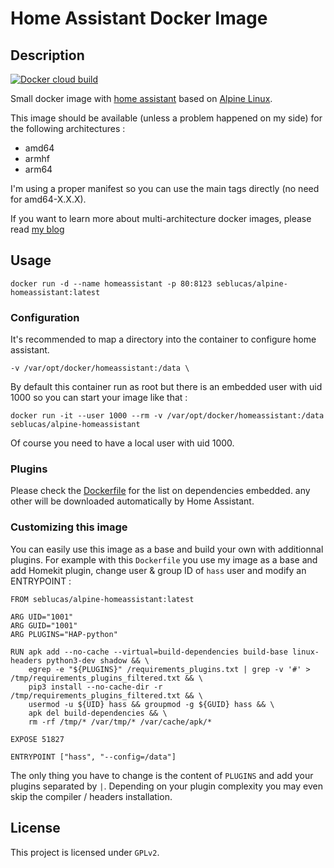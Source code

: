 # Home Assistant Docker Image

## Description

[![Docker cloud build](https://img.shields.io/docker/cloud/build/kurapov/alpine-homeassistant?logo=docker&logoColor=white)](https://hub.docker.com/r/kurapov/alpine-homeassistant/builds)

Small docker image with [home assistant](https://home-assistant.io/) based on [Alpine Linux](https://hub.docker.com/_/alpine/).

This image should be available (unless a problem happened on my side) for the following architectures :
 * amd64
 * armhf
 * arm64

I'm using a proper manifest so you can use the main tags directly (no need for amd64-X.X.X).

If you want to learn more about multi-architecture docker images, please read [my blog](https://blog.slucas.fr/series/multi-architecture-docker-image/)

## Usage

```
docker run -d --name homeassistant -p 80:8123 seblucas/alpine-homeassistant:latest
```

### Configuration

It's recommended to map a directory into the container to configure home assistant.

```
-v /var/opt/docker/homeassistant:/data \
```

By default this container run as root but there is an embedded user with uid 1000 so you can start your image like that :

```
docker run -it --user 1000 --rm -v /var/opt/docker/homeassistant:/data seblucas/alpine-homeassistant
```

Of course you need to have a local user with uid 1000.

### Plugins

Please check the [Dockerfile](Dockerfile) for the list on dependencies embedded. any other will be downloaded automatically by Home Assistant.

### Customizing this image

You can easily use this image as a base and build your own with additionnal plugins. For example with this `Dockerfile` you use my image as a base and add Homekit plugin, change user & group ID of `hass` user and modify an ENTRYPOINT :

```
FROM seblucas/alpine-homeassistant:latest

ARG UID="1001"
ARG GUID="1001"
ARG PLUGINS="HAP-python"

RUN apk add --no-cache --virtual=build-dependencies build-base linux-headers python3-dev shadow && \
    egrep -e "${PLUGINS}" /requirements_plugins.txt | grep -v '#' > /tmp/requirements_plugins_filtered.txt && \
    pip3 install --no-cache-dir -r /tmp/requirements_plugins_filtered.txt && \
    usermod -u ${UID} hass && groupmod -g ${GUID} hass && \
    apk del build-dependencies && \
    rm -rf /tmp/* /var/tmp/* /var/cache/apk/*

EXPOSE 51827

ENTRYPOINT ["hass", "--config=/data"]
```

The only thing you have to change is the content of `PLUGINS` and add your plugins separated by `|`. Depending on your plugin complexity you may even skip the compiler / headers installation.

## License
This project is licensed under `GPLv2`.
